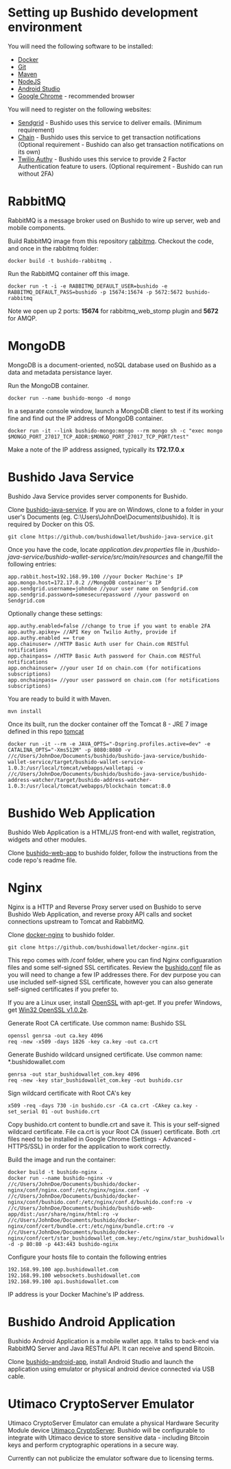 # Setting up Bushido development environment

You will need the following software to be installed:

- [Docker](http://www.docker.com)
- [Git](https://git-scm.com/)
- [Maven](https://maven.apache.org/)
- [NodeJS](https://nodejs.org/en/)
- [Android Studio](http://developer.android.com/sdk/index.html)
- [Google Chrome](https://www.google.com/chrome) - recommended browser

You will need to register on the following websites:

- [Sendgrid](https://sendgrid.com/) - Bushido uses this service to deliver emails. (Minimum requirement)
- [Chain](http://www.chain.com) - Bushido uses this service to get transaction notifications (Optional requirement - Bushido can also get transaction notifications on its own)
- [Twilio Authy](https://www.twilio.com/authy) - Bushido uses this service to provide 2 Factor Authentication feature to users. (Optional requirement - Bushido can run without 2FA)

# RabbitMQ

RabbitMQ is a message broker used on Bushido to wire up server, web and mobile components.

Build RabbitMQ image from this repository [rabbitmq](https://github.com/bushidowallet/rabbitmq). Checkout the code, and once in the rabbitmq folder:
```
docker build -t bushido-rabbitmq .
```
Run the RabbitMQ container off this image.
```
docker run -t -i -e RABBITMQ_DEFAULT_USER=bushido -e RABBITMQ_DEFAULT_PASS=bushido -p 15674:15674 -p 5672:5672 bushido-rabbitmq
```
Note we open up 2 ports: **15674** for rabbitmq_web_stomp plugin and **5672** for AMQP.

# MongoDB

MongoDB is a document-oriented, noSQL database used on Bushido as a data and metadata persistance layer.

Run the MongoDB container.
```
docker run --name bushido-mongo -d mongo
```
In a separate console window, launch a MongoDB client to test if its working fine and find out the IP address of MongoDB container.
```
docker run -it --link bushido-mongo:mongo --rm mongo sh -c "exec mongo $MONGO_PORT_27017_TCP_ADDR:$MONGO_PORT_27017_TCP_PORT/test"
```
Make a note of the IP address assigned, typically its **172.17.0.x** 

# Bushido Java Service

Bushido Java Service provides server components for Bushido.

Clone [bushido-java-service](https://github.com/bushidowallet/bushido-java-service). If you are on Windows, clone to a folder in your user's Documents (eg. C:\Users\JohnDoe\Documents\bushido). It is required by Docker on this OS.
```
git clone https://github.com/bushidowallet/bushido-java-service.git
```
Once you have the code, locate *application.dev.properties* file in */bushido-java-service/bushido-wallet-service/src/main/resources* and change/fill the following entries:
```
app.rabbit.host=192.168.99.100 //your Docker Machine's IP
app.mongo.host=172.17.0.2 //MongoDB container's IP
app.sendgrid.username=johndoe //your user name on Sendgrid.com
app.sendgrid.password=somesecurepassword //your password on Sendgrid.com
```
Optionally change these settings:
```
app.authy.enabled=false //change to true if you want to enable 2FA
app.authy.apikey= //API Key on Twilio Authy, provide if app.authy.enabled == true
app.chainuser= //HTTP Basic Auth user for Chain.com RESTful notifications
app.chainpass= //HTTP Basic Auth password for Chain.com RESTful notifications
app.onchainuser= //your user Id on chain.com (for notifications subscriptions)
app.onchainpass= //your user password on chain.com (for notifications subscriptions)
```
You are ready to build it with Maven.
```
mvn install
```
Once its built, run the docker container off the Tomcat 8 - JRE 7 image defined in this repo [tomcat](https://github.com/bushidowallet/tomcat/tree/bushido/8-jre7)
```
docker run -it --rm -e JAVA_OPTS="-Dspring.profiles.active=dev" -e CATALINA_OPTS="-Xms512M" -p 8080:8080 -v //c/Users/JohnDoe/Documents/bushido/bushido-java-service/bushido-wallet-service/target/bushido-wallet-service-1.0.3:/usr/local/tomcat/webapps/walletapi -v //c/Users/JohnDoe/Documents/bushido/bushido-java-service/bushido-address-watcher/target/bushido-address-watcher-1.0.3:/usr/local/tomcat/webapps/blockchain tomcat:8.0
```
# Bushido Web Application 

Bushido Web Application is a HTML/JS front-end with wallet, registration, widgets and other modules.

Clone [bushido-web-app](https://github.com/bushidowallet/bushido-web-app) to bushido folder, follow the instructions from the code repo's readme file.

# Nginx

Nginx is a HTTP and Reverse Proxy server used on Bushido to serve Bushido Web Application, and reverse proxy API calls and socket connections upstream to Tomcat and RabbitMQ.

Clone [docker-nginx](https://github.com/bushidowallet/docker-nginx) to bushido folder.
```
git clone https://github.com/bushidowallet/docker-nginx.git
```
This repo comes with /conf folder, where you can find Nginx configuaration files and some self-signed SSL certificates. Review the [bushido.conf](https://github.com/bushidowallet/docker-nginx/blob/bushido/conf/bushido.conf) file as you will need to change a few IP addresses there. For dev purpose you can use included self-signed SSL certificate, however you can also generate self-signed certificates if you prefer to.

If you are a Linux user, install [OpenSSL](https://www.openssl.org/) with apt-get. If you prefer Windows, get [Win32 OpenSSL v1.0.2e](http://slproweb.com/download/Win32OpenSSL-1_0_2e.exe). 

Generate Root CA certificate. Use common name: Bushido SSL
```
openssl genrsa -out ca.key 4096
req -new -x509 -days 1826 -key ca.key -out ca.crt
```
Generate Bushido wildcard unsigned certificate. Use common name: *.bushidowallet.com
```
genrsa -out star_bushidowallet_com.key 4096
req -new -key star_bushidowallet_com.key -out bushido.csr
```
Sign wildcard certificate with Root CA's key
```
x509 -req -days 730 -in bushido.csr -CA ca.crt -CAkey ca.key -set_serial 01 -out bushido.crt
```
Copy bushido.crt content to bundle.crt and save it. This is your self-signed wildcard certificate.
File ca.crt is your Root CA (issuer) certificate. Both .crt files need to be installed in Google Chrome (Settings - Advanced - HTTPS/SSL) in order for the application to work correctly.

Build the image and run the container:
```
docker build -t bushido-nginx .
docker run --name bushido-nginx -v //c/Users/JohnDoe/Documents/bushido/docker-nginx/conf/nginx.conf:/etc/nginx/nginx.conf -v //c/Users/JohnDoe/Documents/bushido/docker-nginx/conf/bushido.conf:/etc/nginx/conf.d/bushido.conf:ro -v //c/Users/JohnDoe/Documents/bushido/bushido-web-app/dist:/usr/share/nginx/html:ro -v //c/Users/JohnDoe/Documents/bushido/docker-nginx/conf/cert/bundle.crt:/etc/nginx/bundle.crt:ro -v //c/Users/JohnDoe/Documents/bushido/docker-nginx/conf/cert/star_bushidowallet_com.key:/etc/nginx/star_bushidowallet_com.key:ro -d -p 80:80 -p 443:443 bushido-nginx
```
Configure your hosts file to contain the following entries
```
192.168.99.100 app.bushidowallet.com
192.168.99.100 websockets.bushidowallet.com
192.168.99.100 api.bushidowallet.com
```
IP address is your Docker Machine's IP address.

# Bushido Android Application

Bushido Android Application is a mobile wallet app. It talks to back-end via RabbitMQ Server and Java RESTful API. It can receive and spend Bitcoin.

Clone [bushido-android-app](https://github.com/bushidowallet/bushido-android-app), install Android Studio and launch the application using emulator or physical android device connected via USB cable.

# Utimaco CryptoServer Emulator

Utimaco CryptoServer Emulator can emulate a physical Hardware Security Module device [Utimaco CryptoServer](https://hsm.utimaco.com/cryptoserver/securityserver-cse/). Bushido will be configurable to integrate with Utimaco device to store sensitive data - including Bitcoin keys and perform cryptographic operations in a secure way. 

Currently can not publicize the emulator software due to licensing terms.
